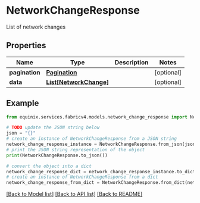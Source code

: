 # NetworkChangeResponse

List of network changes

## Properties

Name | Type | Description | Notes
------------ | ------------- | ------------- | -------------
**pagination** | [**Pagination**](Pagination.md) |  | [optional] 
**data** | [**List[NetworkChange]**](NetworkChange.md) |  | [optional] 

## Example

```python
from equinix.services.fabricv4.models.network_change_response import NetworkChangeResponse

# TODO update the JSON string below
json = "{}"
# create an instance of NetworkChangeResponse from a JSON string
network_change_response_instance = NetworkChangeResponse.from_json(json)
# print the JSON string representation of the object
print(NetworkChangeResponse.to_json())

# convert the object into a dict
network_change_response_dict = network_change_response_instance.to_dict()
# create an instance of NetworkChangeResponse from a dict
network_change_response_from_dict = NetworkChangeResponse.from_dict(network_change_response_dict)
```
[[Back to Model list]](../README.md#documentation-for-models) [[Back to API list]](../README.md#documentation-for-api-endpoints) [[Back to README]](../README.md)


